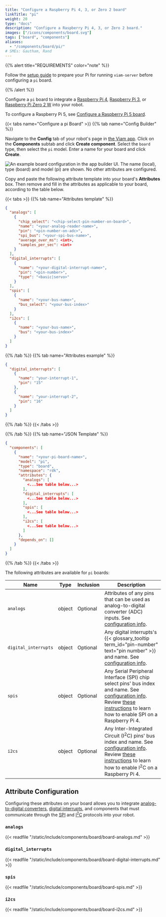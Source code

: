 ```yaml
---
title: "Configure a Raspberry Pi 4, 3, or Zero 2 board"
linkTitle: "pi"
weight: 20
type: "docs"
description: "Configure a Raspberry Pi 4, 3, or Zero 2 board."
images: ["/icons/components/board.svg"]
tags: ["board", "components"]
aliases:
  - "/components/board/pi/"
# SMEs: Gautham, Rand
---
```


{{% alert title="REQUIREMENTS" color="note" %}}

Follow the [setup guide](/get-started/installation/prepare/rpi-setup/) to prepare your Pi for running `viam-server` before configuring a `pi` board.

{{% /alert %}}

Configure a `pi` board to integrate a [Raspberry Pi 4](https://www.raspberrypi.com/products/raspberry-pi-4-model-b/), [Raspberry Pi 3](https://www.raspberrypi.com/products/raspberry-pi-3-model-b/), or [Raspberry Pi Zero 2 W](https://www.raspberrypi.com/products/raspberry-pi-zero-2-w/) into your robot.

To configure a Raspberry Pi 5, see [Configure a Raspberry Pi 5 board](/components/board/pi5/).

{{< tabs name="Configure a pi Board" >}}
{{% tab name="Config Builder" %}}

Navigate to the **Config** tab of your robot's page in [the Viam app](https://app.viam.com).
Click on the **Components** subtab and click **Create component**.
Select the `board` type, then select the `pi` model.
Enter a name for your board and click **Create**.

![An example board configuration in the app builder UI. The name (local), type (board) and model (pi) are shown. No other attributes are configured.](/tutorials/scuttlebot/board-empty-json.png)

Copy and paste the following attribute template into your board's **Attributes** box.
Then remove and fill in the attributes as applicable to your board, according to the table below.

{{< tabs >}}
{{% tab name="Attributes template" %}}

```json {class="line-numbers linkable-line-numbers"}
{
  "analogs": [
    {
      "chip_select": "<chip-select-pin-number-on-board>",
      "name": "<your-analog-reader-name>",
      "pin": "<pin-number-on-adc>",
      "spi_bus": "<your-spi-bus-name>",
      "average_over_ms": <int>,
      "samples_per_sec": <int>
    }
  ],
  "digital_interrupts": [
    {
      "name": "<your-digital-interrupt-name>",
      "pin": "<pin-number>",
      "type": "<basic|servo>"
    }
  ],
  "spis": [
    {
      "name": "<your-bus-name>",
      "bus_select": "<your-bus-index>"
    }
  ],
  "i2cs": [
    {
      "name": "<your-bus-name>",
      "bus": "<your-bus-index>"
    }
  ]
}
```

{{% /tab %}}
{{% tab name="Attributes example" %}}

```json {class="line-numbers linkable-line-numbers"}
{
  "digital_interrupts": [
    {
      "name": "your-interrupt-1",
      "pin": "15"
    },
    {
      "name": "your-interrupt-2",
      "pin": "16"
    }
  ]
}
```

{{% /tab %}}
{{< /tabs >}}

{{% /tab %}}
{{% tab name="JSON Template" %}}

```json {class="line-numbers linkable-line-numbers"}
{
  "components": [
    {
      "name": "<your-pi-board-name>",
      "model": "pi",
      "type": "board",
      "namespace": "rdk",
      "attributes": {
        "analogs": [
          <...See table below...>
        ],
        "digital_interrupts": [
          <...See table below...>
        ],
        "spis": [
          <...See table below...>
        ],
        "i2cs": [
          <...See table below...>
        ]
      },
      "depends_on": []
    }
  ]
}
```

{{% /tab %}}
{{< /tabs >}}

The following attributes are available for `pi` boards:

<!-- prettier-ignore -->
| Name | Type | Inclusion | Description |
| ---- | ---- | --------- | ----------- |
| `analogs` | object | Optional | Attributes of any pins that can be used as analog-to-digital converter (ADC) inputs. See [configuration info](#analogs). |
| `digital_interrupts` | object | Optional | Any digital interrupts's {{< glossary_tooltip term_id="pin-number" text="pin number" >}} and name. See [configuration info](#digital_interrupts). |
| `spis` | object | Optional | Any Serial Peripheral Interface (SPI) chip select pins' bus index and name. See [configuration info](#spis). Review [these instructions](/get-started/installation/prepare/rpi-setup/#enable-communication-protocols) to learn how to enable SPI on a Raspberry Pi 4. |
| `i2cs` | object | Optional | Any Inter-Integrated Circuit (I<sup>2</sup>C) pins' bus index and name. See [configuration info](#i2cs). Review [these instructions](/get-started/installation/prepare/rpi-setup/#enable-communication-protocols) to learn how to enable I<sup>2</sup>C on a Raspberry Pi 4. |

## Attribute Configuration

Configuring these attributes on your board allows you to integrate [analog-to-digital converters](#analogs), [digital interrupts](#digital_interrupts), and components that must communicate through the [SPI](#spis) and [I<sup>2</sup>C](#i2cs) protocols into your robot.

### `analogs`

{{< readfile "/static/include/components/board/board-analogs.md" >}}

### `digital_interrupts`

{{< readfile "/static/include/components/board/board-digital-interrupts.md" >}}

### `spis`

{{< readfile "/static/include/components/board/board-spis.md" >}}

### `i2cs`

{{< readfile "/static/include/components/board/board-i2cs.md" >}}

